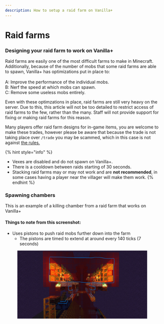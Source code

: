 ```yaml
---
description: How to setup a raid farm on Vanilla+
---
```


# Raid farms

### Designing your raid farm to work on Vanilla+

Raid farms are easily one of the most difficult farms to make in Minecraft. Additionally, because of the number of mobs that some raid farms are able to spawn, Vanilla+ has optimizations put in place to:\
\
A: Improve the performance of the individual mobs.\
B: Nerf the speed at which mobs can spawn.\
C: Remove some useless mobs entirely.

Even with these optimzations in place, raid farms are still very heavy on the server. Due to this, this article will not be too detailed to restrict access of raid farms to the few, rather than the many. Staff will not provide support for fixing or making raid farms for this reason.

Many players offer raid farm designs for in-game items, you are welcome to make these trades, however please be aware that because the trade is not taking place over `/trade` you may be scammed, which in this case is not against [the rules.](../server-info/rules.md)

{% hint style="info" %}
* Vexes are disabled and do not spawn on Vanilla+.
* There is a cooldown between raids starting of 30 seconds.
* Stacking raid farms may or may not work and are **not recommended**, in some cases having a player near the villager will make them work.
{% endhint %}

### Spawning chambers

This is an example of a killing chamber from a raid farm that works on Vanilla+

#### Things to note from this screenshot:

* Uses pistons to push raid mobs further down into the farm
  * The pistons are timed to extend at around every 140 ticks (7 seconds)

<figure><img src="../.gitbook/assets/raidfarmkilling.png" alt=""><figcaption></figcaption></figure>

